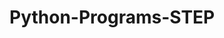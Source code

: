 # Python-Programs-STEP
      
  
           
             
           
               
                    
            
  
